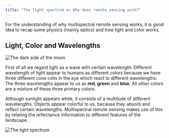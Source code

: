 ```yaml
---
title: "The light spectrum or Why does remote sensing work?"
--- 
```


For the understanding of why multispectral remote sensing works, it is good idea to recap some physics (mainly optics)
and how light and color works.

## Light, Color and Wavelengths

![The dark side of the moon](https://cdn02.plentymarkets.com/inxhhi1199w1/item/images/353639396/full/pinkfloyd-darkside.jpg)

First of all we regard light as a wave with certain wavelength. Different wavelength of light appear to humans as different colors because we have three different
cone cells in the eye which react to different wavelengths. The three wavelengths appear to us as **red**, **green** and **blue**.
All other colors are a mixture of these three primary colors.

Although sunlight appears white, it consists of a multitude of different wavelengths. Objects appear colorful to us, because they absorb and reflect certain wavelengths.
Multispectral remote sensing makes use of this by relating the reflectance information to different features of the landscape.

![The light spectrum](https://www.researchgate.net/profile/Zoltan_Szantoi/publication/258241350/figure/fig2/AS:614122790072322@1523429691663/Diagram-of-the-lights-electromagnetic-spectrum-showing-the-different-wavelengths-of_W640.jpg)


